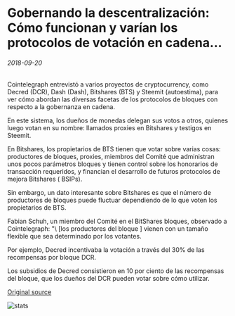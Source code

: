 # Gobernando la descentralización: Cómo funcionan y varían los protocolos de votación en cadena...

###### 2018-09-20

Cointelegraph entrevistó a varios proyectos de cryptocurrency, como Decred (DCR), Dash (Dash), Bitshares (BTS) y Steemit (autoestima), para ver cómo abordan las diversas facetas de los protocolos de bloques con respecto a la gobernanza en cadena.

En este sistema, los dueños de monedas delegan sus votos a otros, quienes luego votan en su nombre: llamados proxies en Bitshares y testigos en Steemit.

En Bitshares, los propietarios de BTS tienen que votar sobre varias cosas: productores de bloques, proxies, miembros del Comité que administran unos pocos parámetros bloques y tienen control sobre los honorarios de transacción requeridos, y financian el desarrollo de futuros protocolos de mejora Bitshares ( BSIPs).

Sin embargo, un dato interesante sobre Bitshares es que el número de productores de bloques puede fluctuar dependiendo de lo que voten los propietarios de BTS.

Fabian Schuh, un miembro del Comité en el BitShares bloques, observado a Cointelegraph: "\ [los productores del bloque \] vienen con un tamaño flexible que sea determinado por los votantes.

Por ejemplo, Decred incentivaba la votación a través del 30% de las recompensas por bloque DCR.

Los subsidios de Decred consistieron en 10 por ciento de las recompensas del bloque, que los dueños del DCR pueden votar sobre cómo utilizar.

[Original source](https://cointelegraph.com/news/governing-decentralization-how-on-chain-voting-protocols-operate-and-vary)

![stats](https://c.statcounter.com/11760860/0/a89fa40b/1/ "stats")